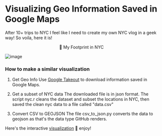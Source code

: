 # Visualizing Geo Information Saved in Google Maps

After 10+ trips to NYC I feel like I need to create my own NYC vlog in a geek way! So voila, here it is!

<p align="center">
  👣 My Footprint in NYC
</p>

![image](https://user-images.githubusercontent.com/15311750/34636580-ad0fd510-f272-11e7-9b84-dbd0aa233f32.png)





### How to make a similar visualization
1. Get Geo Info
Use [Google Takeout](https://takeout.google.com/) to download information saved in Google Maps.

2. Get a subset of NYC data
The downloaded file is in json format. The script nyc.r cleans the dataset and subset the locations in NYC, then saved the clean nyc data to a file called "data.csv"

3. Convert CSV to GEOJSON
The file csv_to_json.py converts the data to geojson as that's the data type GitHub renders.



Here's the interactive [visualization](https://render.githubusercontent.com/view/geojson?url=https://raw.githubusercontent.com/SijiaLi/GoogleMapsStars/master/nyc.geojson) 💎  enjoy!
